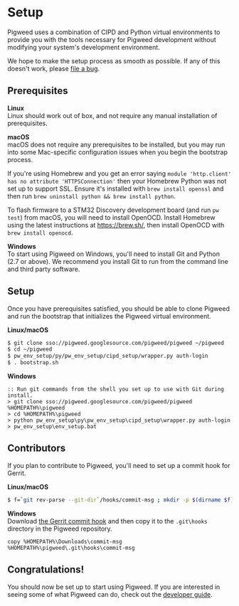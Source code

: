 # Setup

Pigweed uses a combination of CIPD and Python virtual environments to provide
you with the tools necessary for Pigweed development without modifying your
system's development environment.

We hope to make the setup process as smooth as possible. If any of this doesn't
work, please [file a bug](https://bugs.chromium.org/p/pigweed/issues/entry).

## Prerequisites

**Linux**<br/>
Linux should work out of box, and not require any manual installation of
prerequisites.

**macOS**<br/>
macOS does not require any prerequisites to be installed, but you may run into
some Mac-specific configuration issues when you begin the bootstrap process.

If you're using Homebrew and you get an error saying
`module 'http.client' has no attribute 'HTTPSConnection'` then your
Homebrew Python was not set up to support SSL. Ensure it's installed with
`brew install openssl` and then run
`brew uninstall python && brew install python`.

To flash firmware to a STM32 Discovery development board (and run `pw test`)
from macOS, you will need to install OpenOCD. Install Homebrew using the latest
instructions at https://brew.sh/, then install OpenOCD with
`brew install openocd`.

**Windows**<br/>
To start using Pigweed on Windows, you'll need to install Git and Python (2.7 or
above). We recommend you install Git to run from the command line and third
party software.

## Setup

Once you have prerequisites satisfied, you should be able to clone Pigweed and
run the bootstrap that initializes the Pigweed virtual environment.

**Linux/macOS**
```bash
$ git clone sso://pigweed.googlesource.com/pigweed/pigweed ~/pigweed
$ cd ~/pigweed
$ pw_env_setup/py/pw_env_setup/cipd_setup/wrapper.py auth-login
$ . bootstrap.sh
```

**Windows**
```batch
:: Run git commands from the shell you set up to use with Git during install.
> git clone sso://pigweed.googlesource.com/pigweed/pigweed %HOMEPATH%\pigweed
> cd %HOMEPATH%\pigweed
> python pw_env_setup\py\pw_env_setup\cipd_setup\wrapper.py auth-login
> pw_env_setup\env_setup.bat
```

## Contributors

If you plan to contribute to Pigweed, you'll need to set up a commit hook for
Gerrit.

**Linux/macOS**<br/>
```bash
$ f=`git rev-parse --git-dir`/hooks/commit-msg ; mkdir -p $(dirname $f) ; curl -Lo $f https://gerrit-review.googlesource.com/tools/hooks/commit-msg ; chmod +x $f
```

**Windows**<br/>
Download [the Gerrit commit hook](https://gerrit-review.googlesource.com/tools/hooks/commit-msg)
and then copy it to the `.git\hooks` directory in the Pigweed repository.
```batch
copy %HOMEPATH%\Downloads\commit-msg %HOMEPATH%\pigweed\.git\hooks\commit-msg
```

## Congratulations!
You should now be set up to start using Pigweed. If you are interested in seeing
some of what Pigweed can do, check out the [developer guide](developer_guide.md).
